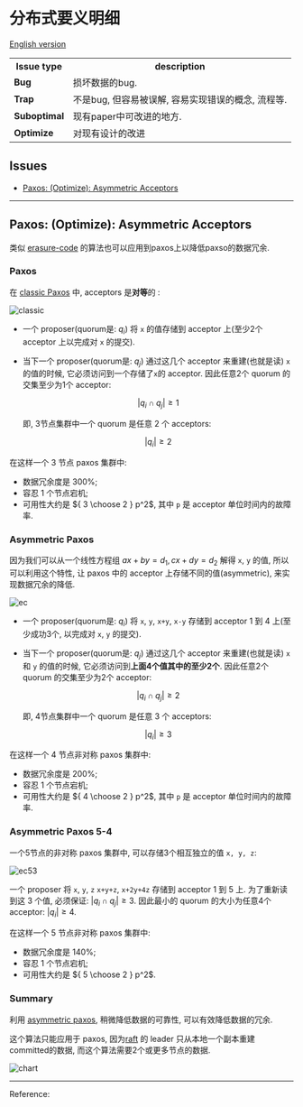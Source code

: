 # 分布式要义明细

[English version](README.md)

<!-- DO NOT EDIT README.md directly. It is built from [src/README.md](src/README.md). -->

<table>
<tr class="header">
<th>Issue type</th>
<th>description</th>
</tr>
<tr class="odd">
<td><strong>Bug</strong></td>
<td>损坏数据的bug.</td>
</tr>
<tr class="even">
<td><strong>Trap</strong></td>
<td>不是bug, 但容易被误解, 容易实现错误的概念, 流程等.</td>
</tr>
<tr class="odd">
<td><strong>Suboptimal</strong></td>
<td>现有paper中可改进的地方.</td>
</tr>
<tr class="even">
<td><strong>Optimize</strong></td>
<td>对现有设计的改进</td>
</tr>
</table>

## Issues

<!-- START doctoc generated TOC please keep comment here to allow auto update -->
<!-- DON'T EDIT THIS SECTION, INSTEAD RE-RUN doctoc TO UPDATE -->

- [Paxos: (Optimize): Asymmetric Acceptors](#paxos-optimize-asymmetric-acceptors)

<!-- END doctoc generated TOC please keep comment here to allow auto update -->

<!-- #### List -->

---

## Paxos: (Optimize): Asymmetric Acceptors

类似 [erasure-code](https://en.wikipedia.org/wiki/Erasure_code) 的算法也可以应用到paxos上以降低paxso的数据冗余.

### Paxos

在 [classic Paxos](http://lamport.azurewebsites.net/pubs/pubs.html#paxos-simple) 中, acceptors 是**对等**的 :

![classic](https://cdn.jsdelivr.net/gh/drmingdrmer/consensus-bugs@main-md2zhihu-asset/CN/a2526c0de69276bb-asymmetric-paxos-classic.jpeg)

-   一个 proposer(quorum是: $q_i$) 将 `x` 的值存储到 acceptor 上(至少2个 acceptor 上以完成对 `x` 的提交).

-   当下一个 proposer(quorum是: $q_j$) 通过这几个 acceptor 来重建(也就是读) `x` 的值的时候, 它必须访问到一个存储了`x`的 acceptor.
    因此任意2个 quorum 的交集至少为1个 acceptor:

    $$
    |q_i \cap q_j| \ge 1
    $$

    即, 3节点集群中一个 quorum 是任意 2 个 acceptors:

    $$
    |q_i| \ge 2
    $$

在这样一个 3 节点 paxos 集群中:

-   数据冗余度是 300%;
-   容忍 1 个节点宕机;
-   可用性大约是 ${ 3 \choose 2  } p^2$, 其中 `p` 是 acceptor 单位时间内的故障率.

### Asymmetric Paxos

因为我们可以从一个线性方程组 $ax+by=d_1, cx+dy=d_2$ 解得 `x`, `y` 的值, 所以可以利用这个特性, 让 paxos 中的 acceptor 上存储不同的值(asymmetric), 来实现数据冗余的降低.

![ec](https://cdn.jsdelivr.net/gh/drmingdrmer/consensus-bugs@main-md2zhihu-asset/CN/96fabef4536cbf04-asymmetric-paxos-ec.jpeg)

-   一个 proposer(quorum是: $q_i$) 将 `x`, `y`, `x+y`, `x-y` 存储到 acceptor 1 到 4 上(至少成功3个, 以完成对 `x`, `y` 的提交).

-   当下一个 proposer(quorum是: $q_j$) 通过这几个 acceptor 来重建(也就是读) `x` 和 `y` 的值的时候, 它必须访问到**上面4个值其中的至少2个**.
    因此任意2个 quorum 的交集至少为2个 acceptor:

    $$
    |q_i \cap q_j| \ge 2
    $$

    即, 4节点集群中一个 quorum 是任意 3 个 acceptors:

    $$
    |q_i| \ge 3
    $$

在这样一个 4 节点非对称 paxos 集群中:

-   数据冗余度是 200%;
-   容忍 1 个节点宕机;
-   可用性大约是 ${ 4 \choose 2  } p^2$, 其中 `p` 是 acceptor 单位时间内的故障率.

### Asymmetric Paxos 5-4

一个5节点的非对称 paxos 集群中, 可以存储3个相互独立的值 `x, y, z`:

![ec53](https://cdn.jsdelivr.net/gh/drmingdrmer/consensus-bugs@main-md2zhihu-asset/CN/2a7885bbefbdfad8-asymmetric-paxos-ec-53.jpeg)

一个 proposer 将 `x`, `y`, `z` `x+y+z`, `x+2y+4z` 存储到 acceptor 1 到 5 上.
为了重新读到这 3 个值, 必须保证: $|q_i \cap q_j| \ge 3$.
因此最小的 quorum 的大小为任意4个 acceptor: $|q_i| \ge 4$.

在这样一个 5 节点非对称 paxos 集群中:

-   数据冗余度是 140%;
-   容忍 1 个节点宕机;
-   可用性大约是 ${ 5 \choose 2  } p^2$.

### Summary

利用 [asymmetric paxos](cn-list/TODO), 稍微降低数据的可靠性, 可以有效降低数据的冗余.

这个算法只能应用于 paxos, 因为[raft](https://raft.github.io/) 的 leader 只从本地一个副本重建committed的数据, 而这个算法需要2个或更多节点的数据.

![chart](https://cdn.jsdelivr.net/gh/drmingdrmer/consensus-bugs@main-md2zhihu-asset/CN/781c336bed9bc848-asymmetric-paxos-chart.jpeg)

---



Reference:

